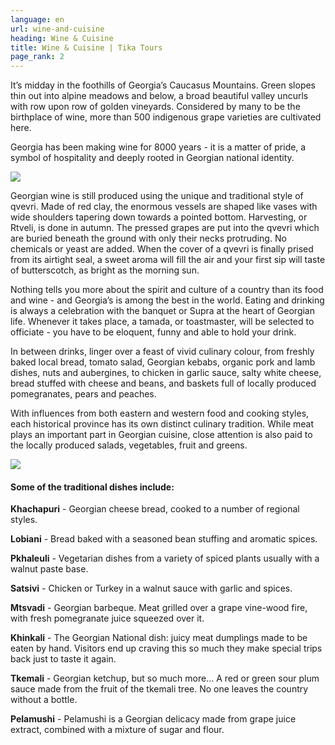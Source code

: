 ```yaml
---
language: en
url: wine-and-cuisine
heading: Wine & Cuisine
title: Wine & Cuisine | Tika Tours
page_rank: 2
---
```

<div class="row content-row"><!-- 881 (2)-->
<div class="col-xs-12 col-sm-6 col-md-6"><!-- 1212 -->

It’s midday in the foothills of Georgia’s Caucasus Mountains. Green slopes thin out
into alpine meadows and below, a broad beautiful valley uncurls with row upon row
of golden vineyards. Considered by many to be the birthplace of wine, more than
500 indigenous grape varieties are cultivated here.

</div>

<div class="col-xs-12 col-sm-6 col-md-6"><!-- 1213 -->

Georgia has been making wine for 8000 years \- it is a matter of pride, a symbol
of hospitality and deeply rooted in Georgian national identity.

</div>

</div>

<div class="row content-row"><!-- 882 (4)-->
<div class="col-xs-12 col-sm-6 col-md-6"><!-- 1214 -->

![](/library/content/img3.jpg)

Georgian wine is still produced using the unique and traditional style of qvevri.
Made of red clay, the enormous vessels are shaped like vases with wide shoulders
tapering down towards a pointed bottom. Harvesting, or Rtveli, is done in autumn.
The pressed grapes are put into the qvevri which are buried beneath the ground with
only their necks protruding. No chemicals or yeast are added. When the cover of
a qvevri is finally prised from its airtight seal, a sweet aroma will fill the air
and your first sip will taste of butterscotch, as bright as the morning sun.

Nothing tells you more about the spirit and culture of a country than its food and
wine \- and Georgia’s is among the best in the world. Eating and drinking is always
a celebration with the banquet or Supra at the heart of Georgian life. Whenever
it takes place, a tamada, or toastmaster, will be selected to officiate \- you have
to be eloquent, funny and able to hold your drink.

In between drinks, linger over a feast of vivid culinary colour, from freshly baked
local bread, tomato salad, Georgian kebabs, organic pork and lamb dishes, nuts and
aubergines, to chicken in garlic sauce, salty white cheese, bread stuffed with cheese
and beans, and baskets full of locally produced pomegranates, pears and peaches.

With influences from both eastern and western food and cooking styles, each historical
province has its own distinct culinary tradition. While meat plays an important
part in Georgian cuisine, close attention is also paid to the locally produced salads,
vegetables, fruit and greens.

</div>

<div class="col-xs-12 col-sm-6 col-md-6"><!-- 1215 -->

![](/library/content/img4.jpg)

#### Some of the traditional dishes include:


**Khachapuri** \- Georgian cheese bread, cooked to a number of regional styles.

**Lobiani** \- Bread baked with a seasoned bean stuffing and aromatic spices.

**Pkhaleuli** \- Vegetarian dishes from a variety of spiced plants usually with a
walnut paste base.

**Satsivi** \- Chicken or Turkey in a walnut sauce with garlic and spices.

**Mtsvadi** \- Georgian barbeque. Meat grilled over a grape vine\-wood fire, with
fresh pomegranate juice squeezed over it.

**Khinkali** \- The Georgian National dish: juicy meat dumplings made to be eaten
by hand. Visitors end up craving this so much they make special trips back just
to taste it again.

**Tkemali** \- Georgian ketchup, but so much more… A red or green sour plum sauce
made from the fruit of the tkemali tree. No one leaves the country without a bottle.

**Pelamushi** \- Pelamushi is a Georgian delicacy made from grape juice extract,
combined with a mixture of sugar and flour.

</div>

</div>
